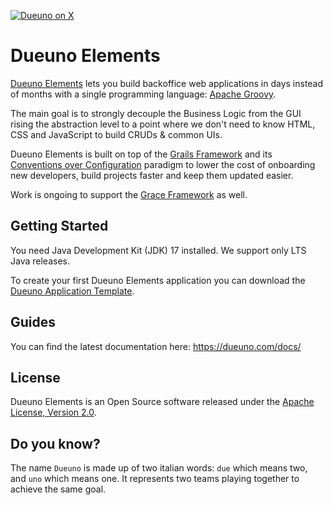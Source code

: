 [![Dueuno on X](https://img.shields.io/twitter/follow/dueunoframework?style=social)](https://x.com/dueunoframework)

Dueuno Elements
===
[Dueuno Elements](https://dueuno.com) lets you build backoffice web applications in days instead of months with a single programming language: [Apache Groovy](https://groovy-lang.org).

The main goal is to strongly decouple the Business Logic from the GUI rising the abstraction level to a point where we don't need to know HTML, CSS and JavaScript to build CRUDs & common UIs.

Dueuno Elements is built on top of the [Grails Framework](https://grails.org) and its [Conventions over Configuration](https://en.wikipedia.org/wiki/Convention_over_configuration) paradigm to lower the cost of onboarding new developers, build projects faster and keep them updated easier.

Work is ongoing to support the [Grace Framework](https://graceframework.org/) as well.

Getting Started
---
You need Java Development Kit (JDK) 17 installed. We support only LTS Java releases.

To create your first Dueuno Elements application you can download the [Dueuno Application Template](https://github.com/dueuno-projects/dueuno-app-template).

Guides
---
You can find the latest documentation here: https://dueuno.com/docs/

License
---
Dueuno Elements is an Open Source software released under the [Apache License, Version 2.0](https://www.apache.org/licenses/LICENSE-2.0.html).

Do you know?
---
The name `Dueuno` is made up of two italian words: `due` which means two, and `uno` which means one. It represents two teams playing together to achieve the same goal.

